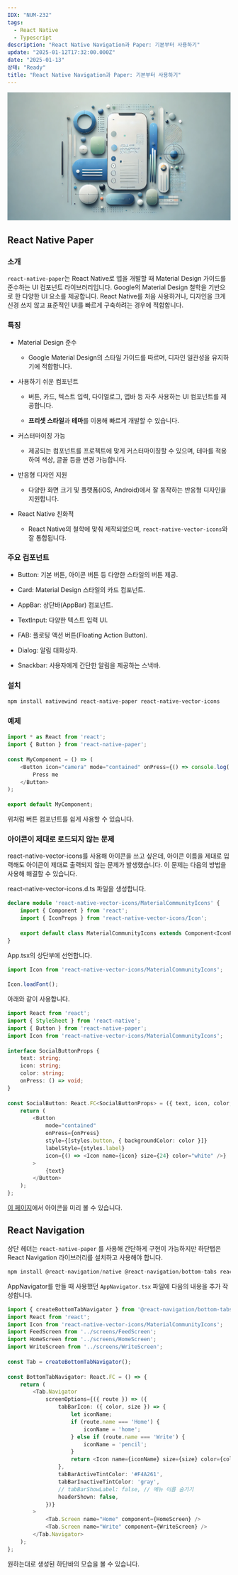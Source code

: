 ```yaml
---
IDX: "NUM-232"
tags:
  - React Native
  - Typescript
description: "React Native Navigation과 Paper: 기본부터 사용하기"
update: "2025-01-12T17:32:00.000Z"
date: "2025-01-13"
상태: "Ready"
title: "React Native Navigation과 Paper: 기본부터 사용하기"
---
```

![](image1.png)
## React Native Paper

### 소개

`react-native-paper`는 React Native로 앱을 개발할 때 Material Design 가이드를 준수하는 UI 컴포넌트 라이브러리입니다. Google의 Material Design 철학을 기반으로 한 다양한 UI 요소를 제공합니다. React Native를 처음 사용하거나, 디자인을 크게 신경 쓰지 않고 표준적인 UI를 빠르게 구축하려는 경우에 적합합니다. 

### 특징

- Material Design 준수

    - Google Material Design의 스타일 가이드를 따르며, 디자인 일관성을 유지하기에 적합합니다.

- 사용하기 쉬운 컴포넌트

    - 버튼, 카드, 텍스트 입력, 다이얼로그, 앱바 등 자주 사용하는 UI 컴포넌트를 제공합니다.

    - **프리셋 스타일**과 **테마**를 이용해 빠르게 개발할 수 있습니다.

- 커스터마이징 가능

    - 제공되는 컴포넌트를 프로젝트에 맞게 커스터마이징할 수 있으며, 테마를 적용하여 색상, 글꼴 등을 변경 가능합니다.

- 반응형 디자인 지원

    - 다양한 화면 크기 및 플랫폼(iOS, Android)에서 잘 동작하는 반응형 디자인을 지원합니다.

- React Native 친화적

    - React Native의 철학에 맞춰 제작되었으며, `react-native-vector-icons`와 잘 통합됩니다.

### 주요 컴포넌트

- Button: 기본 버튼, 아이콘 버튼 등 다양한 스타일의 버튼 제공.

- Card: Material Design 스타일의 카드 컴포넌트.

- AppBar: 상단바(AppBar) 컴포넌트.

- TextInput: 다양한 텍스트 입력 UI.

- FAB: 플로팅 액션 버튼(Floating Action Button).

- Dialog: 알림 대화상자.

- Snackbar: 사용자에게 간단한 알림을 제공하는 스낵바.

### 설치

```bash
npm install nativewind react-native-paper react-native-vector-icons
```

### 예제

```typescript
import * as React from 'react';
import { Button } from 'react-native-paper';

const MyComponent = () => (
    <Button icon="camera" mode="contained" onPress={() => console.log('Pressed')}>
        Press me
    </Button>
);

export default MyComponent;

```

위처럼 버튼 컴포넌트를 쉽게 사용할 수 있습니다. 

### 아이콘이 제대로 로드되지 않는 문제

react-native-vector-icons를 사용해 아이콘을 쓰고 싶은데, 아이콘 이름을 제대로 입력해도 아이콘이 제대로 출력되지 않는 문제가 발생했습니다. 이 문제는 다음의 방법을 사용해 해결할 수 있습니다. 

react-native-vector-icons.d.ts 파일을 생성합니다. 

```typescript
declare module 'react-native-vector-icons/MaterialCommunityIcons' {
    import { Component } from 'react';
    import { IconProps } from 'react-native-vector-icons/Icon';

    export default class MaterialCommunityIcons extends Component<IconProps> {}
}
```

App.tsx의 상단부에 선언합니다. 

```typescript
import Icon from 'react-native-vector-icons/MaterialCommunityIcons';

Icon.loadFont();
```

아래와 같이 사용합니다. 

```typescript
import React from 'react';
import { StyleSheet } from 'react-native';
import { Button } from 'react-native-paper';
import Icon from 'react-native-vector-icons/MaterialCommunityIcons';

interface SocialButtonProps {
    text: string;
    icon: string;
    color: string;
    onPress: () => void;
}

const SocialButton: React.FC<SocialButtonProps> = ({ text, icon, color, onPress }) => {
    return (
        <Button
            mode="contained"
            onPress={onPress}
            style={[styles.button, { backgroundColor: color }]}
            labelStyle={styles.label}
            icon={() => <Icon name={icon} size={24} color="white" />}
        >
            {text}
        </Button>
    );
};
```

[이 페이지](https://pictogrammers.com/library/mdi/)에서 아이콘을 미리 볼 수 있습니다. 

## React Navigation

상단 헤더는 `react-native-paper` 를 사용해 간단하게 구현이 가능하지만 하단탭은 React Navigation 라이브러리를 설치하고 사용해야 합니다.

```typescript
npm install @react-navigation/native @react-navigation/bottom-tabs react-native-screens react-native-safe-area-context react-native-gesture-handler react-native-reanimated react-native-vector-icons
```

AppNavigator를 만들 때 사용했던 `AppNavigator.tsx` 파일에 다음의 내용을 추가 작성합니다. 

```typescript
import { createBottomTabNavigator } from '@react-navigation/bottom-tabs';
import React from 'react';
import Icon from 'react-native-vector-icons/MaterialCommunityIcons';
import FeedScreen from '../screens/FeedScreen';
import HomeScreen from '../screens/HomeScreen';
import WriteScreen from '../screens/WriteScreen';

const Tab = createBottomTabNavigator();

const BottomTabNavigator: React.FC = () => {
    return (
        <Tab.Navigator
            screenOptions={({ route }) => ({
                tabBarIcon: ({ color, size }) => {
                    let iconName;
                    if (route.name === 'Home') {
                        iconName = 'home';
                    } else if (route.name === 'Write') {
                        iconName = 'pencil';
                    }
                    return <Icon name={iconName} size={size} color={color} />;
                },
                tabBarActiveTintColor: '#F4A261',
                tabBarInactiveTintColor: 'gray',
                // tabBarShowLabel: false, // 메뉴 이름 숨기기
                headerShown: false,
            })}
        >
            <Tab.Screen name="Home" component={HomeScreen} />
            <Tab.Screen name="Write" component={WriteScreen} />
        </Tab.Navigator>
    );
};
```

원하는대로 생성된 하단바의 모습을 볼 수 있습니다. 



